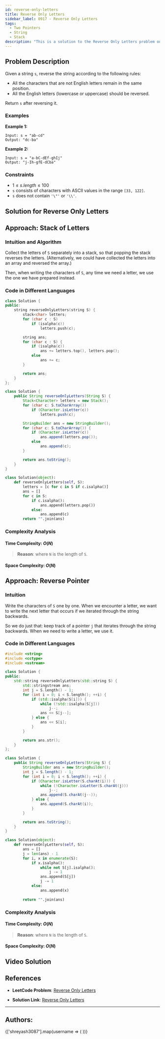 ```yaml
---
id: reverse-only-letters
title: Reverse Only Letters
sidebar_label: 0917 - Reverse Only Letters
tags:
  - Two Pointers
  - String
  - Stack
description: "This is a solution to the Reverse Only Letters problem on LeetCode."
---
```


## Problem Description

Given a string `s`, reverse the string according to the following rules:

- All the characters that are not English letters remain in the same position.
- All the English letters (lowercase or uppercase) should be reversed.

Return `s` after reversing it.

### Examples

**Example 1:**

```
Input: s = "ab-cd"
Output: "dc-ba"
```
**Example 2:**

```
Input: s = "a-bC-dEf-ghIj"
Output: "j-Ih-gfE-dCba"
```

### Constraints

- $1 \leq s.length \leq 100$
- `s` consists of characters with ASCII values in the range `[33, 122]`.
- `s` does not contain `'\"'` or `'\\'`.

## Solution for Reverse Only Letters

## Approach: Stack of Letters
### Intuition and Algorithm

Collect the letters of `S` separately into a stack, so that popping the stack reverses the letters. (Alternatively, we could have collected the letters into an array and reversed the array.)

Then, when writing the characters of `S`, any time we need a letter, we use the one we have prepared instead.

### Code in Different Languages

<Tabs>
<TabItem value="cpp" label="C++">
  <SolutionAuthor name="@Shreyash3087"/>

```cpp
class Solution {
public:
    string reverseOnlyLetters(string S) {
        stack<char> letters;
        for (char c : S)
            if (isalpha(c))
                letters.push(c);

        string ans;
        for (char c : S) {
            if (isalpha(c))
                ans += letters.top(), letters.pop();
            else
                ans += c;
        }

        return ans;
    }
};

```
</TabItem>
<TabItem value="java" label="Java">
  <SolutionAuthor name="@Shreyash3087"/>

```java
class Solution {
    public String reverseOnlyLetters(String S) {
        Stack<Character> letters = new Stack();
        for (char c: S.toCharArray())
            if (Character.isLetter(c))
                letters.push(c);

        StringBuilder ans = new StringBuilder();
        for (char c: S.toCharArray()) {
            if (Character.isLetter(c))
                ans.append(letters.pop());
            else
                ans.append(c);
        }

        return ans.toString();
    }
}
```

</TabItem>
<TabItem value="python" label="Python">
  <SolutionAuthor name="@Shreyash3087"/>

```python
class Solution(object):
    def reverseOnlyLetters(self, S):
        letters = [c for c in S if c.isalpha()]
        ans = []
        for c in S:
            if c.isalpha():
                ans.append(letters.pop())
            else:
                ans.append(c)
        return "".join(ans)
```
</TabItem>
</Tabs>

### Complexity Analysis

#### Time Complexity: $O(N)$

> **Reason**: where `N` is the length of `S`.

#### Space Complexity: $O(N)$

## Approach: Reverse Pointer
### Intuition

Write the characters of `S` one by one. When we encounter a letter, we want to write the next letter that occurs if we iterated through the string backwards.

So we do just that: keep track of a pointer `j` that iterates through the string backwards. When we need to write a letter, we use it.

### Code in Different Languages

<Tabs>
<TabItem value="cpp" label="C++">
  <SolutionAuthor name="@Shreyash3087"/>

```cpp
#include <string>
#include <cctype>
#include <sstream>

class Solution {
public:
    std::string reverseOnlyLetters(std::string S) {
        std::stringstream ans;
        int j = S.length() - 1;
        for (int i = 0; i < S.length(); ++i) {
            if (std::isalpha(S[i])) {
                while (!std::isalpha(S[j]))
                    j--;
                ans << S[j--];
            } else {
                ans << S[i];
            }
        }

        return ans.str();
    }
};

```
</TabItem>
<TabItem value="java" label="Java">
  <SolutionAuthor name="@Shreyash3087"/>

```java
class Solution {
    public String reverseOnlyLetters(String S) {
        StringBuilder ans = new StringBuilder();
        int j = S.length() - 1;
        for (int i = 0; i < S.length(); ++i) {
            if (Character.isLetter(S.charAt(i))) {
                while (!Character.isLetter(S.charAt(j)))
                    j--;
                ans.append(S.charAt(j--));
            } else {
                ans.append(S.charAt(i));
            }
        }

        return ans.toString();
    }
}
```

</TabItem>
<TabItem value="python" label="Python">
  <SolutionAuthor name="@Shreyash3087"/>

```python
class Solution(object):
    def reverseOnlyLetters(self, S):
        ans = []
        j = len(ans) - 1
        for i, x in enumerate(S):
            if x.isalpha():
                while not S[j].isalpha():
                    j -= 1
                ans.append(S[j])
                j -= 1
            else:
                ans.append(x)
        
        return "".join(ans)
```
</TabItem>
</Tabs>

### Complexity Analysis

#### Time Complexity: $O(N)$

> **Reason**: where `N` is the length of `S`.

#### Space Complexity: $O(N)$

## Video Solution 

<LiteYouTubeEmbed
    id="M2TwbZCpJpw"
    params="autoplay=1&autohide=1&showinfo=0&rel=0"
    title="LeetCode Reverse Only Letters Solution Explained - Java"
    poster="hqdefault"
    webp />

## References

- **LeetCode Problem**: [Reverse Only Letters](https://leetcode.com/problems/reverse-only-letters/description/)

- **Solution Link**: [Reverse Only Letters](https://leetcode.com/problems/reverse-only-letters/solutions/)

---

<h2>Authors:</h2>

<div style={{display: 'flex', flexWrap: 'wrap', justifyContent: 'space-between', gap: '10px'}}>
{['shreyash3087'].map(username => (
 <Author key={username} username={username} />
))}
</div>